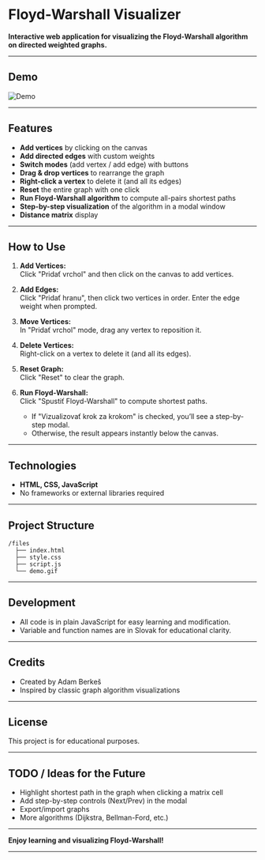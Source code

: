 # Floyd-Warshall Visualizer

**Interactive web application for visualizing the Floyd-Warshall algorithm on directed weighted graphs.**

---

## Demo

![Demo](./demo.gif)

---

## Features

- **Add vertices** by clicking on the canvas
- **Add directed edges** with custom weights
- **Switch modes** (add vertex / add edge) with buttons
- **Drag & drop vertices** to rearrange the graph
- **Right-click a vertex** to delete it (and all its edges)
- **Reset** the entire graph with one click
- **Run Floyd-Warshall algorithm** to compute all-pairs shortest paths
- **Step-by-step visualization** of the algorithm in a modal window
- **Distance matrix** display

---

## How to Use

1. **Add Vertices:**  
   Click "Pridať vrchol" and then click on the canvas to add vertices.

2. **Add Edges:**  
   Click "Pridať hranu", then click two vertices in order. Enter the edge weight when prompted.

3. **Move Vertices:**  
   In "Pridať vrchol" mode, drag any vertex to reposition it.

4. **Delete Vertices:**  
   Right-click on a vertex to delete it (and all its edges).

5. **Reset Graph:**  
   Click "Reset" to clear the graph.

6. **Run Floyd-Warshall:**  
   Click "Spustiť Floyd-Warshall" to compute shortest paths.
   - If "Vizualizovať krok za krokom" is checked, you’ll see a step-by-step modal.
   - Otherwise, the result appears instantly below the canvas.

---

## Technologies

- **HTML, CSS, JavaScript**
- No frameworks or external libraries required

---

## Project Structure

```
/files
  ├── index.html
  ├── style.css
  ├── script.js
  └── demo.gif
```

---

## Development

- All code is in plain JavaScript for easy learning and modification.
- Variable and function names are in Slovak for educational clarity.

---

## Credits

- Created by Adam Berkeš
- Inspired by classic graph algorithm visualizations

---

## License

This project is for educational purposes.

---

## TODO / Ideas for the Future

- Highlight shortest path in the graph when clicking a matrix cell
- Add step-by-step controls (Next/Prev) in the modal
- Export/import graphs
- More algorithms (Dijkstra, Bellman-Ford, etc.)

---

**Enjoy learning and visualizing Floyd-Warshall!**

---

